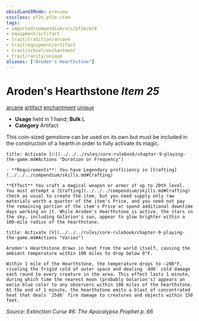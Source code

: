 ```yaml
---
obsidianUIMode: preview
cssclass: pf2e,pf2e-item
tags:
- imported/compendium/src/pf2e/ec6
- equipment/artifact
- trait/tradition/arcane
- trait/equipment/artifact
- trait/school/enchantment
- trait/rarity/unique
aliases: ["Aroden's Hearthstone"]
---
```

# Aroden's Hearthstone *Item 25*  
[arcane](arcane.md)  [artifact](artifact-gmg.md)  [enchantment](enchantment.md)  [unique](unique.md)  

- **Usage** held in 1 hand; **Bulk** L
- **Category** Artifact

This coin-sized gemstone can be used on its own but must be included in the construction of a hearth in order to fully activate its magic.

```ad-embed-ability
title: Activate [⏲](../../../rules/core-rulebook/chapter-9-playing-the-game.md#Actions "Duration or Frequency")

- **Requirements**: You have Legendary proficiency in [Crafting](../../../compendium/skills.md#Crafting)

**Effect** You craft a magical weapon or armor of up to 20th level. You must attempt a [Crafting](../../../compendium/skills.md#Crafting) check as usual to create the item, but you need supply only raw materials worth a quarter of the item's Price, and you need not pay the remaining portion of the item's Price or spend additional downtime days working on it. While Aroden's Hearthstone is active, the stars in the sky, including Golarion's sun, appear to glow brighter within a 100-mile radius of the hearthstone.
```

```ad-embed-ability
title: Activate [V](../../../rules/core-rulebook/chapter-9-playing-the-game.md#Actions "Varies")

Aroden's Hearthstone draws in heat from the world itself, causing the ambient temperature within 100 miles to drop below 0°F.

Within 1 mile of the Hearthstone, the temperature drops to –200°F, rivaling the frigid cold of outer space and dealing `4d6` cold damage each round to every creature in the area. This effect lasts 1 minute, during which time the nearest moon (probably Golarion's) appears an eerie blue color to any observers within 100 miles of the hearthstone. At the end of 1 minute, the hearthstone emits a blast of concentrated heat that deals `25d6` fire damage to creatures and objects within 150 feet.
```

*Source: Extinction Curse #6: The Apocalypse Prophet p. 66*
